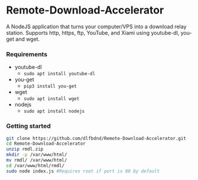 # Remote-Download-Accelerator
A NodeJS application that turns your computer/VPS into a download relay station. Supports http, https, ftp, YouTube, and Xiami using youtube-dl, you-get and wget.
### Requirements
- youtube-dl
  - `sudo apt install youtube-dl`
- you-get
  - `pip3 install you-get`
- wget
  - `sudo apt install wget`
- nodejs
  - `sudo apt install nodejs`
### Getting started
```bash
git clone https://github.com/dlfbdnd/Remote-Download-Accelerator.git
cd Remote-Download-Accelerator
unzip rmdl.zip
mkdir -p /var/www/html/
mv rmdl/ /var/www/html/
cd /var/www/html/rmdl/
sudo node index.js #Requires root if port is 80 by default
```
